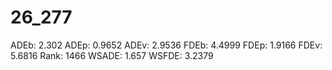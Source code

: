 # 26_277

ADEb: 2.302
ADEp: 0.9652
ADEv: 2.9536
FDEb: 4.4999
FDEp: 1.9166
FDEv: 5.6816
Rank: 1466
WSADE: 1.657
WSFDE: 3.2379